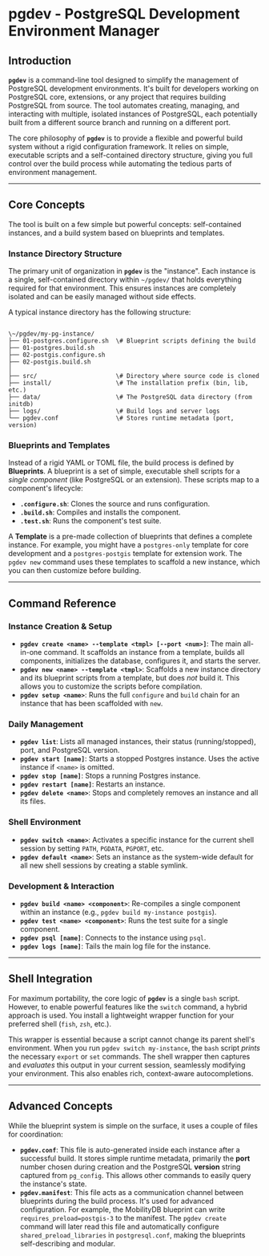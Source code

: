 pgdev - PostgreSQL Development Environment Manager
================================================

## Introduction

**`pgdev`** is a command-line tool designed to simplify the management of
PostgreSQL development environments. It's built for developers working
on PostgreSQL core, extensions, or any project that requires building
PostgreSQL from source. The tool automates creating, managing, and
interacting with multiple, isolated instances of PostgreSQL, each
potentially built from a different source branch and running on a
different port.

The core philosophy of **`pgdev`** is to provide a flexible and powerful
build system without a rigid configuration framework. It relies on
simple, executable scripts and a self-contained directory structure,
giving you full control over the build process while automating the
tedious parts of environment management.

***

## Core Concepts

The tool is built on a few simple but powerful concepts: self-contained
instances, and a build system based on blueprints and templates.

### Instance Directory Structure

The primary unit of organization in **`pgdev`** is the "instance". Each
instance is a single, self-contained directory within `~/pgdev/` that
holds everything required for that environment. This ensures instances
are completely isolated and can be easily managed without side effects.

A typical instance directory has the following structure:
```

\~/pgdev/my-pg-instance/
├── 01-postgres.configure.sh  \# Blueprint scripts defining the build
├── 01-postgres.build.sh
├── 02-postgis.configure.sh
├── 02-postgis.build.sh
│
├── src/                      \# Directory where source code is cloned
├── install/                  \# The installation prefix (bin, lib, etc.)
├── data/                     \# The PostgreSQL data directory (from initdb)
├── logs/                     \# Build logs and server logs
└── pgdev.conf                \# Stores runtime metadata (port, version)

```

### Blueprints and Templates

Instead of a rigid YAML or TOML file, the build process is defined by
**Blueprints**. A blueprint is a set of simple, executable shell
scripts for a *single component* (like PostgreSQL or an extension).
These scripts map to a component's lifecycle:
* **`.configure.sh`**: Clones the source and runs configuration.
* **`.build.sh`**: Compiles and installs the component.
* **`.test.sh`**: Runs the component's test suite.

A **Template** is a pre-made collection of blueprints that defines a
complete instance. For example, you might have a `postgres-only`
template for core development and a `postgres-postgis` template for
extension work. The `pgdev new` command uses these templates to
scaffold a new instance, which you can then customize before building.

***

## Command Reference

### Instance Creation & Setup
* **`pgdev create <name> --template <tmpl> [--port <num>]`**: The main all-in-one command. It scaffolds an instance from a template, builds all components, initializes the database, configures it, and starts the server.
* **`pgdev new <name> --template <tmpl>`**: Scaffolds a new instance directory and its blueprint scripts from a template, but does *not* build it. This allows you to customize the scripts before compilation.
* **`pgdev setup <name>`**: Runs the full `configure` and `build` chain for an instance that has been scaffolded with `new`.

### Daily Management
* **`pgdev list`**: Lists all managed instances, their status (running/stopped), port, and PostgreSQL version.
* **`pgdev start [name]`**: Starts a stopped Postgres instance. Uses the active instance if `<name>` is omitted.
* **`pgdev stop [name]`**: Stops a running Postgres instance.
* **`pgdev restart [name]`**: Restarts an instance.
* **`pgdev delete <name>`**: Stops and completely removes an instance and all its files.

### Shell Environment
* **`pgdev switch <name>`**: Activates a specific instance for the current shell session by setting `PATH`, `PGDATA`, `PGPORT`, etc.
* **`pgdev default <name>`**: Sets an instance as the system-wide default for all new shell sessions by creating a stable symlink.

### Development & Interaction
* **`pgdev build <name> <component>`**: Re-compiles a single component within an instance (e.g., `pgdev build my-instance postgis`).
* **`pgdev test <name> <component>`**: Runs the test suite for a single component.
* **`pgdev psql [name]`**: Connects to the instance using `psql`.
* **`pgdev logs [name]`**: Tails the main log file for the instance.

***

## Shell Integration

For maximum portability, the core logic of **`pgdev`** is a single `bash`
script. However, to enable powerful features like the `switch` command,
a hybrid approach is used. You install a lightweight wrapper function
for your preferred shell (`fish`, `zsh`, etc.).

This wrapper is essential because a script cannot change its parent
shell's environment. When you run `pgdev switch my-instance`, the `bash`
script *prints* the necessary `export` or `set` commands. The shell
wrapper then captures and *evaluates* this output in your current
session, seamlessly modifying your environment. This also enables rich,
context-aware autocompletions.

***

## Advanced Concepts

While the blueprint system is simple on the surface, it uses a couple
of files for coordination:
* **`pgdev.conf`**: This file is auto-generated inside each instance after a successful build. It stores simple runtime metadata, primarily the **port** number chosen during creation and the PostgreSQL **version** string captured from `pg_config`. This allows other commands to easily query the instance's state.
* **`pgdev.manifest`**: This file acts as a communication channel between blueprints during the build process. It's used for advanced configuration. For example, the MobilityDB blueprint can write `requires_preload=postgis-3` to the manifest. The `pgdev create` command will later read this file and automatically configure `shared_preload_libraries` in `postgresql.conf`, making the blueprints self-describing and modular.
